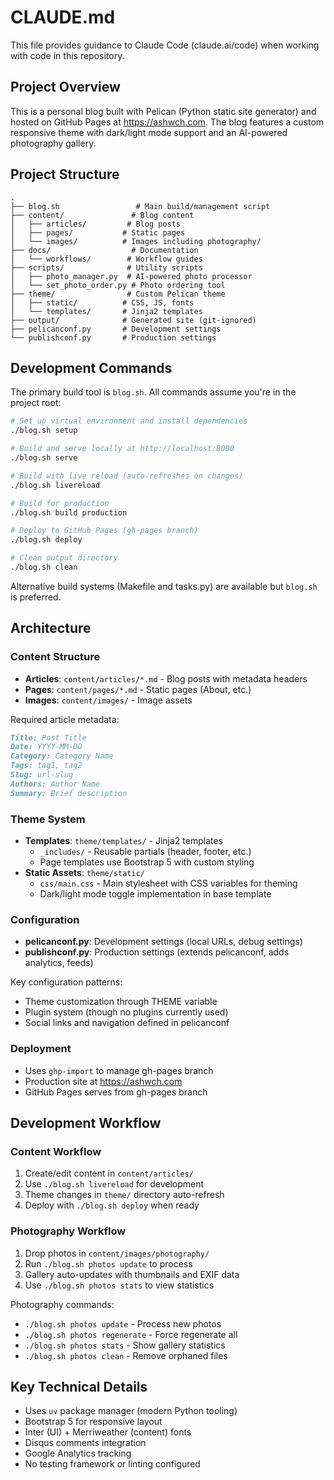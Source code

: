 # CLAUDE.md

This file provides guidance to Claude Code (claude.ai/code) when working with code in this repository.

## Project Overview

This is a personal blog built with Pelican (Python static site generator) and hosted on GitHub Pages at https://ashwch.com. The blog features a custom responsive theme with dark/light mode support and an AI-powered photography gallery.

## Project Structure

```
.
├── blog.sh                 # Main build/management script
├── content/               # Blog content
│   ├── articles/         # Blog posts
│   ├── pages/           # Static pages
│   └── images/          # Images including photography/
├── docs/                  # Documentation
│   └── workflows/        # Workflow guides
├── scripts/              # Utility scripts
│   ├── photo_manager.py  # AI-powered photo processor
│   └── set_photo_order.py # Photo ordering tool
├── theme/                # Custom Pelican theme
│   ├── static/          # CSS, JS, fonts
│   └── templates/       # Jinja2 templates
├── output/              # Generated site (git-ignored)
├── pelicanconf.py       # Development settings
└── publishconf.py       # Production settings
```

## Development Commands

The primary build tool is `blog.sh`. All commands assume you're in the project root:

```bash
# Set up virtual environment and install dependencies
./blog.sh setup

# Build and serve locally at http://localhost:8000
./blog.sh serve

# Build with live reload (auto-refreshes on changes)
./blog.sh livereload

# Build for production
./blog.sh build production

# Deploy to GitHub Pages (gh-pages branch)
./blog.sh deploy

# Clean output directory
./blog.sh clean
```

Alternative build systems (Makefile and tasks.py) are available but `blog.sh` is preferred.

## Architecture

### Content Structure
- **Articles**: `content/articles/*.md` - Blog posts with metadata headers
- **Pages**: `content/pages/*.md` - Static pages (About, etc.)
- **Images**: `content/images/` - Image assets

Required article metadata:
```markdown
Title: Post Title
Date: YYYY-MM-DD
Category: Category Name
Tags: tag1, tag2
Slug: url-slug
Authors: Author Name
Summary: Brief description
```

### Theme System
- **Templates**: `theme/templates/` - Jinja2 templates
  - `_includes/` - Reusable partials (header, footer, etc.)
  - Page templates use Bootstrap 5 with custom styling
- **Static Assets**: `theme/static/`
  - `css/main.css` - Main stylesheet with CSS variables for theming
  - Dark/light mode toggle implementation in base template

### Configuration
- **pelicanconf.py**: Development settings (local URLs, debug settings)
- **publishconf.py**: Production settings (extends pelicanconf, adds analytics, feeds)

Key configuration patterns:
- Theme customization through THEME variable
- Plugin system (though no plugins currently used)
- Social links and navigation defined in pelicanconf

### Deployment
- Uses `ghp-import` to manage gh-pages branch
- Production site at https://ashwch.com
- GitHub Pages serves from gh-pages branch

## Development Workflow

### Content Workflow
1. Create/edit content in `content/articles/`
2. Use `./blog.sh livereload` for development
3. Theme changes in `theme/` directory auto-refresh
4. Deploy with `./blog.sh deploy` when ready

### Photography Workflow
1. Drop photos in `content/images/photography/`
2. Run `./blog.sh photos update` to process
3. Gallery auto-updates with thumbnails and EXIF data
4. Use `./blog.sh photos stats` to view statistics

Photography commands:
- `./blog.sh photos update` - Process new photos
- `./blog.sh photos regenerate` - Force regenerate all
- `./blog.sh photos stats` - Show gallery statistics
- `./blog.sh photos clean` - Remove orphaned files

## Key Technical Details

- Uses `uv` package manager (modern Python tooling)
- Bootstrap 5 for responsive layout
- Inter (UI) + Merriweather (content) fonts
- Disqus comments integration
- Google Analytics tracking
- No testing framework or linting configured